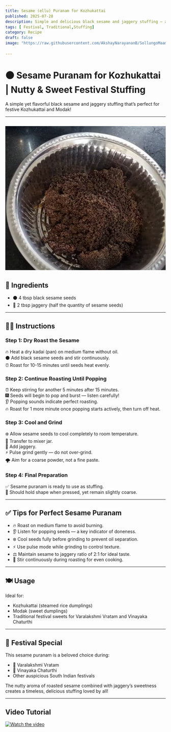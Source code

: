 ```yaml
---
title: Sesame (ellu) Puranam for Kozhukattai  
published: 2025-07-28  
description: Simple and delicious black sesame and jaggery stuffing — a traditional favorite for festivals like Varalakshmi Vratam and Vinayaka Chaturthi.  
tags: [ Festival, Traditional,Stuffing]  
category: Recipe  
draft: false  
image: "https://raw.githubusercontent.com/AkshayNarayananB/SollungoMaami/master/images/ellu.png" 
 
---
```


# ⚫ Sesame Puranam for Kozhukattai | Nutty & Sweet Festival Stuffing

A simple yet flavorful black sesame and jaggery stuffing that’s perfect for festive Kozhukattai and Modak!

---
![ellu](https://raw.githubusercontent.com/AkshayNarayananB/SollungoMaami/master/images/ellu.png)
---

## 🌾 Ingredients

- ⚫ 4 tbsp black sesame seeds  
- 🍯 2 tbsp jaggery (half the quantity of sesame seeds)  

---

## 👩‍🍳 Instructions

### Step 1: Dry Roast the Sesame  
🔥 Heat a dry kadai (pan) on medium flame without oil.  
⚫ Add black sesame seeds and stir continuously.  
⏰ Roast for 10-15 minutes until seeds heat evenly.  

### Step 2: Continue Roasting Until Popping  
⏰ Keep stirring for another 5 minutes after 15 minutes.  
🎆 Seeds will begin to pop and burst — listen carefully!  
👂 Popping sounds indicate perfect roasting.  
🔥 Roast for 1 more minute once popping starts actively, then turn off heat.  

### Step 3: Cool and Grind  
❄️ Allow sesame seeds to cool completely to room temperature.  
🔄 Transfer to mixer jar.  
🍯 Add jaggery.  
⚡ Pulse grind gently — do not over-grind.  
🌪️ Aim for a coarse powder, not a fine paste.  

### Step 4: Final Preparation  
✅ Sesame puranam is ready to use as stuffing.  
🏀 Should hold shape when pressed, yet remain slightly coarse.  

---

## ✅ Tips for Perfect Sesame Puranam

- 🔥 Roast on medium flame to avoid burning.  
- 👂 Listen for popping seeds — a key indicator of doneness.  
- ❄️ Cool seeds fully before grinding to prevent oil separation.  
- ⚡ Use pulse mode while grinding to control texture.  
- ⚖️ Maintain sesame to jaggery ratio of 2:1 for ideal taste.  
- 🥄 Stir continuously during roasting for even cooking.  

---

## 🍽️ Usage

Ideal for:  

- Kozhukattai (steamed rice dumplings)  
- Modak (sweet dumplings)  
- Traditional festival sweets for Varalakshmi Vratam and Vinayaka Chaturthi  

---

## 🎉 Festival Special

This sesame puranam is a beloved choice during:  

- 🙏 Varalakshmi Vratam  
- 🐘 Vinayaka Chaturthi  
- Other auspicious South Indian festivals  

The nutty aroma of roasted sesame combined with jaggery’s sweetness creates a timeless, delicious stuffing loved by all!  

---

## Video Tutorial

[![Watch the video](https://img.youtube.com/vi/VIDEO_ID/0.jpg)](https://youtu.be/woFJ4ZSBvyU?si=Xi6gmLQ4vZC_S3N0)
